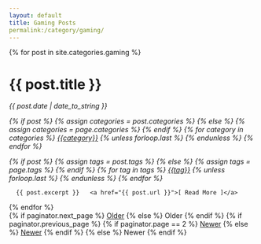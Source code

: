 ```yaml
---
layout: default
title: Gaming Posts
permalink:/category/gaming/
---
```




<div class="posts">
  {% for post in site.categories.gaming %}
  <div class="post">


<h1 class="post-title">{{ post.title }}</h1>
  <em><span class="post-date"><i class="fas fa-calendar-alt"></i> {{ post.date | date_to_string }}



  {% if post %}
    {% assign categories = post.categories %}
  {% else %}
    {% assign categories = page.categories %}
  {% endif %}
  <i class="far fa-folder-open"></i>
  {% for category in categories %}
   <a href="{{site.baseurl}}/categories/#{{category|slugize}}">{{category}}</a>
  {% unless forloop.last %}&nbsp;{% endunless %}
  {% endfor %}


  {% if post %}
    {% assign tags = post.tags %}
  {% else %}
    {% assign tags = page.tags %}
  {% endif %}
<i class="fas fa-tags"></i>
{% for tag in tags %}
<a href="{{site.baseurl}}/tags/#{{tag|slugize}}">{{tag}}</a>
  {% unless forloop.last %}&nbsp;{% endunless %}
  {% endfor %}
</em>
</span>




      {{ post.excerpt }}   <a href="{{ post.url }}">[ Read More ]</a>
  </div>
  {% endfor %}
</div>

<div class="pagination">
  {% if paginator.next_page %}
    <a class="pagination-item older" href="{{ site.baseurl }}page{{paginator.next_page}}">Older</a>
  {% else %}
    <span class="pagination-item older">Older</span>
  {% endif %}
  {% if paginator.previous_page %}
    {% if paginator.page == 2 %}
      <a class="pagination-item newer" href="{{ site.baseurl }}">Newer</a>
    {% else %}
      <a class="pagination-item newer" href="{{ site.baseurl }}page{{paginator.previous_page}}">Newer</a>
    {% endif %}
  {% else %}
    <span class="pagination-item newer">Newer</span>
  {% endif %}
</div>
